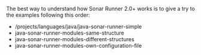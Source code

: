 The best way to understand how Sonar Runner 2.0+ works is to give a try to the examples following this order:
* /projects/languages/java/java-sonar-runner-simple
* java-sonar-runner-modules-same-structure
* java-sonar-runner-modules-different-structures
* java-sonar-runner-modules-own-configuration-file